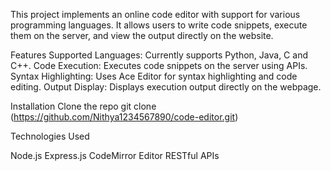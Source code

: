 This project implements an online code editor with support for various programming languages. It allows users to write code snippets, execute them on the server, and view the output directly on the website.

Features
Supported Languages: Currently supports Python, Java, C and C++.
Code Execution: Executes code snippets on the server using APIs.
Syntax Highlighting: Uses Ace Editor for syntax highlighting and code editing.
Output Display: Displays execution output directly on the webpage.

Installation
Clone the repo
git clone (https://github.com/Nithya1234567890/code-editor.git)

Technologies Used

Node.js
Express.js
CodeMirror Editor
RESTful APIs
